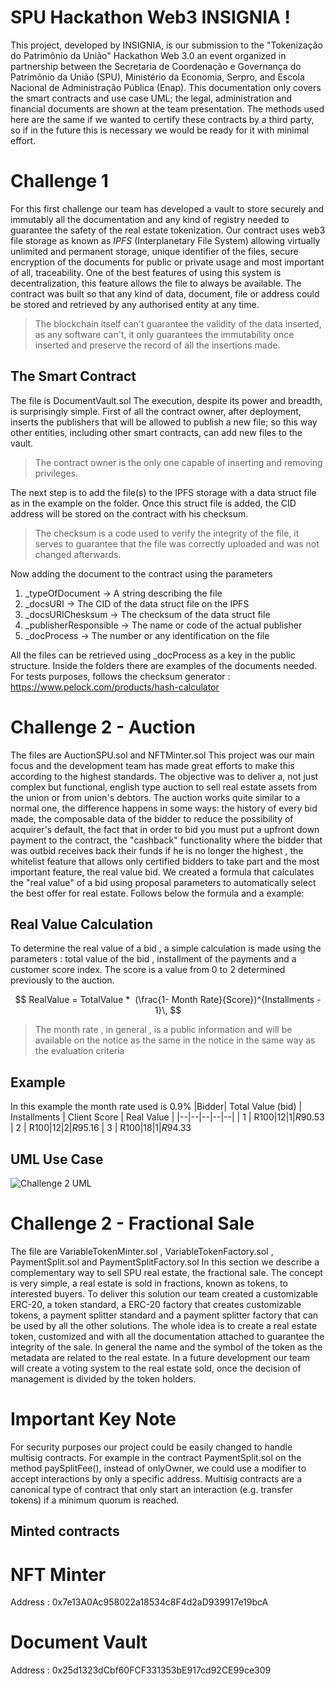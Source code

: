 # SPU Hackathon Web3 INSIGNIA !

This project, developed by INSIGNIA, is our submission to the "Tokenização do Patrimônio da União" Hackathon Web 3.0 an event organized in partnership between the Secretaria de Coordenação e Governança do Patrimônio da União (SPU), Ministério da Economia, Serpro, and Escola Nacional de Administração Pública (Enap). This documentation only covers the smart contracts and use case UML; the legal, administration and financial documents are shown at the team presentation.
The methods used here are the same if we wanted to certify these contracts by a third party, so if in the future this is necessary we would be ready for it with minimal effort.

# Challenge 1

For this first challenge our team has developed a vault to store securely and immutably all the documentation and any kind of registry needed to guarantee the safety of the real estate tokenization. Our contract uses web3 file storage as known as *IPFS* (Interplanetary File System) allowing virtually unlimited and permanent storage, unique identifier of the files, secure encryption of the documents for public or private usage and most important of all, traceability. 
One of the best features of using this system is decentralization, this feature allows the file to always be available. The contract was built so that any kind of data, document, file or address could be stored and retrieved by any authorised entity at any time.
>The blockchain itself can't guarantee the validity of the data inserted, as any software can't, it only guarantees the immutability once inserted and preserve the record of all the insertions made.

## The Smart Contract 

The file is DocumentVault.sol 
The execution, despite its power and breadth, is surprisingly simple. First of all the contract owner, after deployment, inserts the publishers that will be allowed to publish a new file; 
so this way other entities, including other smart contracts, can add new files to the vault.
>The contract owner is the only one capable of inserting and removing privileges.

The next step is to add the file(s) to the IPFS storage with a data struct file as in the example on the folder. Once this struct file is added, the CID address will be stored on the contract with his checksum.
>The checksum is a code used to verify the integrity of the file, it serves to guarantee that the file was correctly uploaded and was not changed afterwards.

Now adding the document to the contract using the parameters 

 1. _typeOfDocument -> A string describing the file
 2. _docsURI -> The CID of the data struct file on the IPFS
 3. _docsURIChesksum -> The checksum of the data struct file
 4. _publisherResponsible -> The name or code of the actual publisher
 5. _docProcess -> The number or any identification on the file

All the files can be retrieved using _docProcess as a key in the public structure.
Inside the folders there are examples of the documents needed.
For tests purposes, follows the checksum generator :
https://www.pelock.com/products/hash-calculator

 
# Challenge 2 - Auction

The files are AuctionSPU.sol and NFTMinter.sol
This project was our main focus and the development team has made great efforts to make this according to the highest standards. The objective was to deliver a, not just complex but functional, english type auction to sell real estate assets from the union or from union's debtors. The auction works quite similar to a normal one, the difference happens in some ways: the history of every bid made, the composable data of the bidder to reduce the possibility of acquirer's default, the fact that in order to bid you must put a upfront down payment to the contract, the "cashback" functionality where the bidder that was outbid receives back their funds if he is no longer the highest , the whitelist feature that allows only certified bidders to take part and the most important feature, the real value bid. We created a formula that calculates the "real value" of a bid using proposal parameters to automatically select the best offer for real estate. Follows below the formula and a example:

## Real Value Calculation 

To determine the real value of a bid , a simple calculation is made using the parameters : total value of the bid , installment of the payments and a customer score index. The score is a value from 0 to 2 determined previously to the auction.

$$
RealValue = TotalValue *  (\frac{1- Month Rate}{Score})^{Installments - 1}\,
$$

> The month rate , in general , is a public information and will be available on the notice as the same in the notice in the same way as the evaluation criteria 
>
## Example
In this example the month rate used is 0.9%
|Bidder| Total Value (bid) | Installments | Client Score | Real Value |
|--|--|--|--|--|
| 1 | R$100 | 12 | 1 | R$90.53 
| 2 | R$100 | 12 | 2 | R$95.16 
| 3 | R$100 | 18 | 1 | R$94.33 


## UML Use Case
![Challenge 2 UML](https://ipfs.io/ipfs/Qma1vAAdHmYQx5qZT3Hy9YBUdRiLKwpWd1mUDY2duFXsxj?filename=UML%20Use%20Case%20Challenge%202.png)


# Challenge 2 - Fractional Sale
The file are VariableTokenMinter.sol , VariableTokenFactory.sol , PaymentSplit.sol and PaymentSplitFactory.sol
In this section we describe a complementary way to sell SPU real estate, the fractional sale. 
The concept is very simple, a real estate is sold in fractions, known as tokens, to interested buyers. To deliver this solution our team created a customizable ERC-20, a token standard, a ERC-20 factory that creates customizable tokens, a payment splitter standard and a payment splitter factory that can be used by all the other solutions.
The whole idea is to create a real estate token, customized and with all the documentation attached to guarantee the integrity of the sale. In general the name and the symbol of the token as the metadata are related to the real estate.
In a future development our team will create a voting system to the real estate sold, once the decision of management is divided by the token holders.

# Important Key Note
For security purposes our project could be easily changed to handle multisig contracts. For example in the contract PaymentSplit.sol on the method paySplitFee(), instead of onlyOwner, we could use a modifier to accept interactions by only a specific address.
Multisig contracts are a canonical type of contract that only start an interaction (e.g. transfer tokens) if a minimum quorum is reached.

## Minted contracts

# NFT Minter
Address : 0x7e13A0Ac958022a18534c8F4d2aD939917e19bcA

# Document Vault
Address : 0x25d1323dCbf60FCF331353bE917cd92CE99ce309